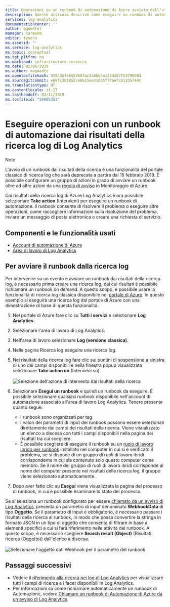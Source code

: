 ```yaml
---
title: Operazioni su un runbook di automazione di Azure avviato dall'utente in Log Analytics | Microsoft Docs
description: Questo articolo descrive come eseguire un runbook di automazione on demand dai risultati della ricerca di Log Analytics.
services: log-analytics
documentationcenter: ''
author: mgoedtel
manager: carmonm
editor: tysonn
ms.assetid: ''
ms.service: log-analytics
ms.topic: conceptual
ms.tgt_pltfrm: na
ms.workload: infrastructure-services
ms.date: 02/06/2019
ms.author: magoedte
ms.openlocfilehash: 9194d5fe6553607ac5a0bb4e133da97f53790984
ms.sourcegitcommit: e69fc381852ce8615ee318b5f77ae7c6123a744c
ms.translationtype: HT
ms.contentlocale: it-IT
ms.lasthandoff: 02/11/2019
ms.locfileid: "56005353"
---
```

# <a name="take-action-with-an-automation-runbook-from-a-log-analytics-log-search-result"></a>Eseguire operazioni con un runbook di automazione dai risultati della ricerca log di Log Analytics

> [!NOTE]
> L'avvio di un runbook dai risultati della ricerca è una funzionalità del portale classico di ricerca log che sarà deprecata a partire dal 15 febbraio 2019. È possibile configurare un gruppo di azioni in grado di avviare un runbook oltre ad altre azioni da una [regola di avviso](../platform/alerts-log.md) in Monitoraggio di Azure.

Dai risultati della ricerca log di Azure Log Analytics è ora possibile selezionare **Take action** (Intervieni) per eseguire un runbook di automazione.  Il runbook consente di risolvere il problema o eseguire altre operazioni, come raccogliere informazioni sulla risoluzione del problema, inviare un messaggio di posta elettronica o creare una richiesta di servizio. 


## <a name="components-and-features-used"></a>Componenti e le funzionalità usati
* [Account di automazione di Azure](../../automation/automation-quickstart-create-account.md)
* [Area di lavoro di Log Analytics](../../azure-monitor/log-query/log-query-overview.md)

## <a name="to-initiate-runbook-from-log-search"></a>Per avviare il runbook dalla ricerca log

Per intervenire su un evento e avviare un runbook dai risultati della ricerca log, è necessario prima creare una ricerca log, dai cui risultati è possibile richiamare un runbook on demand. A questo scopo, è possibile usare la funzionalità di ricerca log classica disponibile nel [portale di Azure](../../azure-monitor/log-query/log-query-overview.md). In questo esempio si eseguirà una ricerca log dal portale di Azure con una dimostrazione di base di questa funzionalità.

1. Nel portale di Azure fare clic su **Tutti i servizi** e selezionare **Log Analytics**.  
2. Selezionare l'area di lavoro di Log Analytics.
3. Nell'area di lavoro selezionare **Log (versione classica)**.  
4. Nella pagina Ricerca log eseguire una ricerca log.  
5. Nei risultati della ricerca log fare clic sui puntini di sospensione a sinistra di uno dei campi disponibili e nella finestra popup visualizzata selezionare **Take action on** (Intervieni su).<br><br> ![Selezione dell'azione di intervento dai risultati della ricerca](./media/take-action/log-search-takeaction-menuoption.png) 
6. Selezionare **Esegui un runbook** e quindi un runbook da eseguire.  È possibile selezionare qualsiasi runbook disponibile nell'account di automazione associato all'area di lavoro Log Analytics.  Tenere presente quanto segue:

    * I runbook sono organizzati per tag
    * I valori dei parametri di input dei runbook possono essere selezionati direttamente dai campi dei risultati della ricerca.  Viene visualizzato un elenco a discesa con tutti i campi disponibili nella pagina dei risultati tra cui scegliere.  
    * È possibile scegliere di eseguire il runbook su un [ruolo di lavoro ibrido per runbook](../../automation/automation-hybrid-runbook-worker.md) installato nel computer in cui si è verificato il problema, se si dispone di un gruppo di ruoli di lavoro ibridi corrispondente in cui sia contenuto solo questo computer come membro.  Se il nome del gruppo di ruoli di lavoro ibridi corrisponde al nome del computer presente nei risultati della ricerca log, il gruppo viene selezionato automaticamente.    

6. Dopo aver fatto clic su **Esegui** viene visualizzata la pagina del processo di runbook, in cui è possibile esaminare lo stato del processo.   

Se si seleziona un runbook configurato per essere [chiamato da un avviso di Log Analytics](../../automation/automation-create-alert-triggered-runbook.md), presenta un parametro di input denominato **WebhookData** di tipo **Oggetto**.  Se il parametro di input è obbligatorio, è necessario passare i risultati della ricerca al runbook, in modo che possa convertire la stringa in formato JSON in un tipo di oggetto che consenta di filtrare in base a elementi specifici a cui si farà riferimento nelle attività del runbook.  A questo scopo, è necessario scegliere **Search result (Object)** (Risultati ricerca (Oggetto)) dall'elenco a discesa.<br><br> ![Selezionare l'oggetto dati Webhook per il parametro del runbook](media/take-action/select-runbook-and-properties.png)   
    
## <a name="next-steps"></a>Passaggi successivi

* Vedere il [riferimento alla ricerca nei log di Log Analytics](../../azure-monitor/log-query/log-query-overview.md) per visualizzare tutti i campi di ricerca e i facet disponibili in Log Analytics.
* Per informazioni su come richiamare automaticamente un runbook di Automazione, vedere [Chiamare un runbook di Automazione di Azure da un avviso di Log Analytics](../../automation/automation-create-alert-triggered-runbook.md).  
